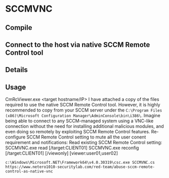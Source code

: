 
# SCCMVNC
## Compile
## Connect to the host via native SCCM Remote Control tool
## Details
## Usage
CmRcViewer.exe <target hostname/IP>
I have attached a copy of the files required to use the native SCCM Remote Control tool. However, it is highly recommended to copy from your SCCM server under the `C:\Program Files (x86)\Microsoft Configuration Manager\AdminConsole\bin\i386\`.
Imagine being able to connect to any SCCM-managed system using a VNC-like connection without the need for installing additional malicious modules, and even doing so remotely by exploiting SCCM Remote Control features.
Re-configure SCCM Remote Control setting to mute all the user conent requirement and notifications:
Read existing SCCM Remote Control setting:
SCCMVNC.exe read [/target:CLIENT01]
SCCMVNC.exe reconfig [/target:CLIENT01] [/viewonly] [viewer:user01,user02]
``````
c:\Windows\Microsoft.NET\Framework64\v4.0.30319\csc.exe SCCMVNC.cs
https://www.netero1010-securitylab.com/red-team/abuse-sccm-remote-control-as-native-vnc

